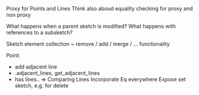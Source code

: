 Proxy for Points and Lines
Think also aboud equality checking for proxy and non proxy


What happens when a parent sketch is modified?
What happens with references to a subsketch?

Sketch element collection ~ remove / add / merge / ... functionality

Point:
- add adjacent line
- .adjacent_lines, get_adjacent_lines
- has lines..
=> Comparing Lines
Incorporate Eq everywhere
Expose
set sketch, e.g. for delete